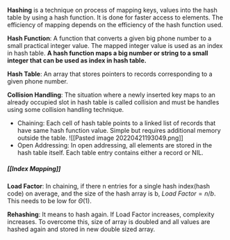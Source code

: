 **Hashing** is a technique on process of mapping keys, values into the hash table by using a hash function. It is done for faster access to elements. The efficiency of mapping depends on the efficiency of the hash function used.

**Hash Function**: A function that converts a given big phone number to a small practical integer value. The mapped integer value is used as an index in hash table. **A hash function maps a big number or string to a small integer that can be used as index in hash table.**

**Hash Table**: An array that stores pointers to records corresponding to a given phone number.

**Collision Handling**: The situation where a newly inserted key maps to an already occupied slot in hash table is called collision and must be handles using some collision handling technique.
* Chaining: Each cell of hash table points to a linked list of records that have same hash function value. Simple but requires additional memory outside the table.
  ![[Pasted image 20220421193049.png]]
* Open Addressing: In open addressing, all elements are stored in the hash table itself. Each table entry contains either a record or NIL.

##### [[Index Mapping]]
**Load Factor**: In chaining, if there n entries for a single hash index(hash code) on average, and the size of the hash array is b, $Load\ Factor=n/b$. This needs to be low for $\Theta(1)$.

**Rehashing**: It means to hash again. If Load Factor increases, complexity increases. To overcome this, size of array is doubled and all values are hashed again and stored in new double sized array.

